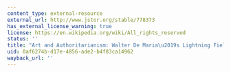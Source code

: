 ```yaml
---
content_type: external-resource
external_url: http://www.jstor.org/stable/778373
has_external_license_warning: true
license: https://en.wikipedia.org/wiki/All_rights_reserved
status: ''
title: "Art and Authoritarianism: Walter De Maria\u2019s Lightning Field"
uid: 0af6274b-d17e-4856-ade2-b4f83ca14962
wayback_url: ''
---
```


